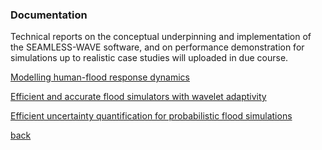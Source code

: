 
### Documentation
Technical reports on the conceptual underpinning and implementation of the SEAMLESS-WAVE software, and on performance demonstration for simulations up to realistic case studies will uploaded in due course.

[Modelling human-flood response dynamics](./Flood_Human_ABM.md)

[Efficient and accurate flood simulators with wavelet adaptivity](./MuliWave_Flood_models.md)

[Efficient uncertainty quantification for probabilistic flood simulations](./Uncertainty_Propagation.md)



[back](./)
